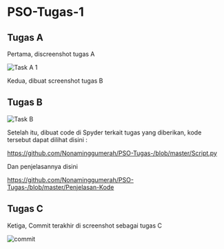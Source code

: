 # PSO-Tugas-1

## Tugas A
Pertama, discreenshot tugas A

![Task A 1](https://github.com/Nonaminggumerah/PSO-Tugas-/assets/81939889/d2dd304d-e45c-4c91-a9aa-10af1dd3fbed)

Kedua, dibuat screenshot tugas B

## Tugas B

![Task B](https://github.com/Nonaminggumerah/PSO-Tugas-/assets/81939889/36f1d827-1ba0-40a5-8bbe-0d8361ed16ff)

Setelah itu, dibuat code di Spyder terkait tugas yang diberikan, kode tersebut dapat dilihat disini :

https://github.com/Nonaminggumerah/PSO-Tugas-/blob/master/Script.py

Dan penjelasannya disini

https://github.com/Nonaminggumerah/PSO-Tugas-/blob/master/Penjelasan-Kode

## Tugas C

Ketiga, Commit terakhir di screenshot sebagai tugas C

![commit](https://github.com/Nonaminggumerah/PSO-Tugas-/assets/81939889/fc6bcdef-5057-4111-8b47-6c47cdb4511f)
